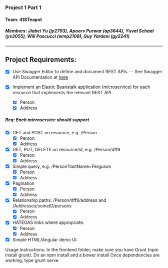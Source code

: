 ### Project 1 Part 1

#### Team: 418Teapot

##### Members: Jiabei Yu (jy2793), Apoorv Purwar (ap3644), Yuval Schaal (ys3055), Will Pascucci (wmp2108), Guy Yardeni (gy2241)

---

## Project Requirements:

- [x] Use Swagger Editor to define and document REST APIs.
-- See Swagger API Documentation at [here](https://app.swaggerhub.com/home) 

- [x] Implement an Elastic Beanstalk application (microservice) for each resource that implements the relevant REST API.
    - [x] Person
    - [x] Address 

##### Req: Each microservice should support

- [x] GET and POST on resource, e.g. /Person
    - [x] Person
    - [x] Address 
- [x] GET, PUT, DELETE on resource/id, e.g. /Person/dff9
    - [x] Person
    - [x] Address 
- [x] Simple query, e.g. /Person?lastName=Ferguson
    - [x] Person
    - [x] Address 
- [x] Pagination
    - [x] Person
    - [x] Address 
- [x] Relationship paths: /Person/dff9/address and /Addresses/someID/persons
    - [x] Person
    - [x] Address 
- [x] HATEOAS links where appropriate.
    - [x] Person
    - [x] Address 
- [x] Simple HTML/Angular demo UI.

Usage Instructions:
In the frontend folder, make sure you have Grunt (npm install grunt).
Do an npm install and a bower install
Once dependencies are working, type grunt serve

